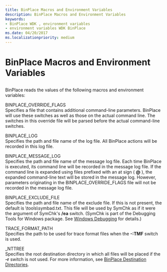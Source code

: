 ```yaml
---
title: BinPlace Macros and Environment Variables
description: BinPlace Macros and Environment Variables
keywords:
- BinPlace WDK , environment variables
- environment variables WDK BinPlace
ms.date: 04/20/2017
ms.localizationpriority: medium
---
```


# BinPlace Macros and Environment Variables


## <span id="ddk_binplace_environment_variables_tools"></span><span id="DDK_BINPLACE_ENVIRONMENT_VARIABLES_TOOLS"></span>


BinPlace reads the values of the following macros and environment variables:

<span id="BINPLACE_OVERRIDE_FLAGS"></span><span id="binplace_override_flags"></span>BINPLACE\_OVERRIDE\_FLAGS  
Specifies a file that contains additional command-line parameters. BinPlace will use these switches as well as those on the actual command line. The switches in this override file will be parsed before the actual command-line switches.

<span id="________BINPLACE_LOG_______"></span><span id="________binplace_log_______"></span> BINPLACE\_LOG   
Specifies the path and file name of the log file. All BinPlace actions will be recorded in this log file.

<span id="BINPLACE_MESSAGE_LOG"></span><span id="binplace_message_log"></span>BINPLACE\_MESSAGE\_LOG  
Specifies the path and file name of the message log file. Each time BinPlace is executed, its command line will be recorded in the message log file. If the command line is expanded using files prefixed with an at sign ( **@** ), the expanded command-line text will be stored in the message log. However, parameters originating in the BINPLACE\_OVERRIDE\_FLAGS file will not be recorded in the message log file.

<span id="BINPLACE_EXCLUDE_FILE"></span><span id="binplace_exclude_file"></span>BINPLACE\_EXCLUDE\_FILE  
Specifies the path and file name of the exclude file. If this is not present, the default is \\tools\\symbad.txt. This file will be used by SymChk as if it were the argument of SymChk's **/ea** switch. (SymChk is part of the Debugging Tools for Windows package. See [Windows Debugging](../debugger/index.md) for details.)

<span id="TRACE_FORMAT_PATH"></span><span id="trace_format_path"></span>TRACE\_FORMAT\_PATH  
Specifies the path to be used for trace format files when the **-:TMF** switch is used.

<span id="_________NTTREE_______"></span><span id="_________nttree_______"></span> \_NTTREE   
Specifies the root destination directory in which all files will be placed if the **-r** switch is not used. For more information, see [BinPlace Destination Directories](binplace-destination-directories.md).

 

